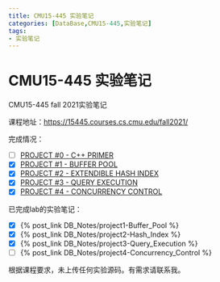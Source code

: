 ```yaml
---
title: CMU15-445 实验笔记
categories: [DataBase,CMU15-445,实验笔记]
tags:
- 实验笔记
---
```


# CMU15-445 实验笔记

CMU15-445 fall 2021实验笔记

课程地址：https://15445.courses.cs.cmu.edu/fall2021/

完成情况：

- [ ] [PROJECT #0 - C++ PRIMER](https://15445.courses.cs.cmu.edu/fall2021/project0/)
- [x] [PROJECT #1 - BUFFER POOL](https://15445.courses.cs.cmu.edu/fall2021/project1/)
- [x] [PROJECT #2 - EXTENDIBLE HASH INDEX](https://15445.courses.cs.cmu.edu/fall2021/project2/)
- [x] [PROJECT #3 - QUERY EXECUTION](https://15445.courses.cs.cmu.edu/fall2021/project3/)
- [x] [PROJECT #4 - CONCURRENCY CONTROL](https://15445.courses.cs.cmu.edu/fall2021/project4/)

已完成lab的实验笔记：

- [x] {% post_link DB_Notes/project1-Buffer_Pool %}
- [x] {% post_link DB_Notes/project2-Hash_Index %}
- [x] {% post_link DB_Notes/project3-Query_Execution %}
- [ ] {% post_link DB_Notes/project4-Concurrency_Control %}

根据课程要求，未上传任何实验源码。有需求请联系我。